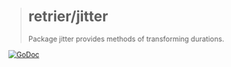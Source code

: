 > # retrier/jitter
>
> Package jitter provides methods of transforming durations.

[![GoDoc](https://godoc.org/github.com/kamilsk/retrier/jitter?status.svg)](https://godoc.org/github.com/kamilsk/retrier/jitter)
